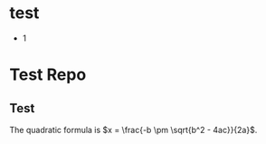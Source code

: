 # test
- 1

<h1>Test Repo</h1>

<body>
  <div>
    <h2>Test</h2>
  </div>
</body>

The quadratic formula is $x = \frac{-b \pm \sqrt{b^2 - 4ac}}{2a}$.
